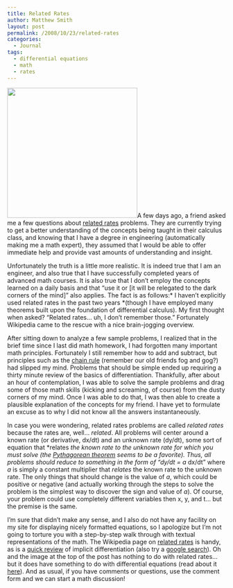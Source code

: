```yaml
---
title: Related Rates
author: Matthew Smith
layout: post
permalink: /2008/10/23/related-rates
categories:
  - Journal
tags:
  - differential equations
  - math
  - rates
---
```

[<img class="right" title="Roessler Attractor" src="http://digivation.net/wp-content/uploads/2008/10/500px-roessler_attractor1-300x300.png" alt="" width="300" height="300" />][1]A few days ago, a friend asked me a few questions about [related rates][2] problems. They are currently trying to get a better understanding of the concepts being taught in their calculus class, and knowing that I have a degree in engineering (automatically making me a math expert), they assumed that I would be able to offer immediate help and provide vast amounts of understanding and insight.

Unfortunately the truth is a little more realistic. It is indeed true that I am an engineer, and also true that I have successfully completed years of advanced math courses. It is also true that I don&#8217;t employ the concepts learned on a daily basis and that &#8220;use it or [it will be relegated to the dark corners of the mind]&#8221; also applies. The fact is as follows:* I haven&#8217;t explicitly used related rates in the past two years *(though I have employed many theorems built upon the foundation of differential calculus). My first thought when asked? &#8220;Related rates&#8230; uh, I don&#8217;t remember those.&#8221; Fortunately Wikipedia came to the rescue with a nice brain-jogging overview.

After sitting down to analyze a few sample problems, I realized that in the brief time since I last did math homework, I had forgotten many important math principles. Fortunately I still remember how to add and subtract, but principles such as the [chain rule][3] (remember our old friends fog and gog?) had slipped my mind. Problems that should be simple ended up requiring a thirty minute review of the basics of differentiation. Thankfully, after about an hour of contemplation, I was able to solve the sample problems and drag some of those math skills (kicking and screaming, of course) from the dusty corners of my mind. Once I was able to do that, I was then able to create a plausible explanation of the concepts for my friend. I have yet to formulate an excuse as to why I did not know all the answers instantaneously.

In case you were wondering, related rates problems are called *related rates* because the rates are, well&#8230; *related*. All problems will center around a known rate (or derivative, dx/dt) and an unknown rate (dy/dt), some sort of equation that *relates *the known rate to the unknown rate for which you must solve (the [Pythagorean theorem][4] seems to be a favorite). Thus, all problems should reduce to something in the form of &#8220;dy/dt = *a** dx/dt&#8221; where *a* is simply a constant multiplier that *relates* the known rate to the unknown rate. The only things that should change is the value of *a*, which could be positive or negative (and actually working through the steps to solve the problem is the simplest way to discover the sign and value of *a*). Of course, your problem could use completely different variables then x, y, and t&#8230; but the premise is the same.

I&#8217;m sure that didn&#8217;t make any sense, and I also do not have any facility on my site for displaying nicely formatted equations, so I apologize but I&#8217;m not going to torture you with a step-by-step walk through with textual representations of the math. The Wikipedia page on [related rates][2] is handy, as is a [quick review][5] of implicit differentiation (also try a [google search][6]). Oh and the image at the top of the post has nothing to do with related rates&#8230; but it does have something to do with differential equations (read about it [here][1]). And as usual, if you have comments or questions, use the comment form and we can start a math discussion!

 [1]: http://en.wikipedia.org/wiki/R%C3%B6ssler_attractor
 [2]: http://en.wikipedia.org/wiki/Related_rates
 [3]: http://en.wikipedia.org/wiki/Chain_rule
 [4]: http://en.wikipedia.org/wiki/Pythagorean_theorem
 [5]: http://www.math.ucdavis.edu/~kouba/CalcOneDIRECTORY/implicitdiffdirectory/ImplicitDiff.html
 [6]: http://www.google.com/search?q=implicit+differentiation